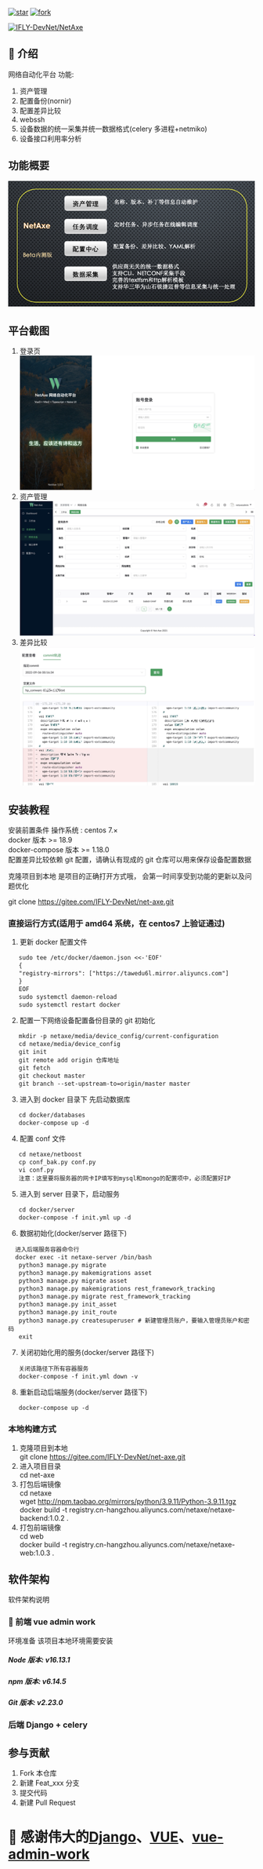 <a href='https://gitee.com/IFLY-DevNet/net-axe/stargazers'><img src='https://gitee.com/IFLY-DevNet/net-axe/badge/star.svg?theme=dark' alt='star'></img></a>
<a href='https://gitee.com/IFLY-DevNet/net-axe/members'><img src='https://gitee.com/IFLY-DevNet/net-axe/badge/fork.svg?theme=white' alt='fork'></img></a>

[![IFLY-DevNet/NetAxe](https://gitee.com/IFLY-DevNet/net-axe/widgets/widget_card.svg?colors=2877c7,e0e0e0,bddcff,e3e9ed,666666,9b9b9b)](https://gitee.com/IFLY-DevNet/net-axe)

## 🌟 介绍

网络自动化平台
功能:

1. 资产管理
2. 配置备份(nornir)
3. 配置差异比较
4. webssh
5. 设备数据的统一采集并统一数据格式(celery 多进程+netmiko)
6. 设备接口利用率分析

## 功能概要

![image](resource/架构图.jpg)

## 平台截图

1. 登录页  
   ![image](resource/login.jpg)
2. 资产管理
   ![image](resource/asset.jpg)
3. 差异比较
   ![image](resource/git-diff.jpg)

## 安装教程

安装前置条件
操作系统 : centos 7.×  
docker 版本 >= 18.9  
docker-compose 版本 >= 1.18.0  
配置差异比较依赖 git 配置，请确认有现成的 git 仓库可以用来保存设备配置数据

克隆项目到本地 是项目的正确打开方式哦， 会第一时间享受到功能的更新以及问题优化

git clone https://gitee.com/IFLY-DevNet/net-axe.git

### 直接运行方式(适用于 amd64 系统，在 centos7 上验证通过)

1. 更新 docker 配置文件

```shell
   sudo tee /etc/docker/daemon.json <<-'EOF'
   {
   "registry-mirrors": ["https://tawedu6l.mirror.aliyuncs.com"]
   }
   EOF
   sudo systemctl daemon-reload
   sudo systemctl restart docker
```

2. 配置一下网络设备配置备份目录的 git 初始化

```shell
   mkdir -p netaxe/media/device_config/current-configuration
   cd netaxe/media/device_config
   git init
   git remote add origin 仓库地址
   git fetch
   git checkout master
   git branch --set-upstream-to=origin/master master
```

3. 进入到 docker 目录下 先启动数据库

```shell
   cd docker/databases
   docker-compose up -d
```

4. 配置 conf 文件

```shell
   cd netaxe/netboost
   cp conf_bak.py conf.py
   vi conf.py
   注意：这里要将服务器的网卡IP填写到mysql和mongo的配置项中，必须配置好IP
```

5. 进入到 server 目录下，启动服务

```shell
   cd docker/server
   docker-compose -f init.yml up -d
```

6. 数据初始化(docker/server 路径下)

```shell
  进入后端服务容器命令行
  docker exec -it netaxe-server /bin/bash
   python3 manage.py migrate
   python3 manage.py makemigrations asset
   python3 manage.py migrate asset
   python3 manage.py makemigrations rest_framework_tracking
   python3 manage.py migrate rest_framework_tracking
   python3 manage.py init_asset
   python3 manage.py init_route
   python3 manage.py createsuperuser # 新建管理员账户，要输入管理员账户和密码
   exit
```

7. 关闭初始化用的服务(docker/server 路径下)

```shell
   关闭该路径下所有容器服务
   docker-compose -f init.yml down -v
```

8. 重新启动后端服务(docker/server 路径下)

```shell
   docker-compose up -d
```

### 本地构建方式

1. 克隆项目到本地  
   git clone https://gitee.com/IFLY-DevNet/net-axe.git
2. 进入项目目录  
   cd net-axe
3. 打包后端镜像  
   cd netaxe  
   wget http://npm.taobao.org/mirrors/python/3.9.11/Python-3.9.11.tgz  
   docker build -t registry.cn-hangzhou.aliyuncs.com/netaxe/netaxe-backend:1.0.2 .
4. 打包前端镜像  
   cd web  
   docker build -t registry.cn-hangzhou.aliyuncs.com/netaxe/netaxe-web:1.0.3 .

## 软件架构

软件架构说明

### 🚀 前端 vue admin work

环境准备
该项目本地环境需要安装

##### Node 版本: v16.13.1

##### npm 版本: v6.14.5

##### Git 版本: v2.23.0

### 后端 Django + celery

## 参与贡献

1. Fork 本仓库
2. 新建 Feat_xxx 分支
3. 提交代码
4. 新建 Pull Request

# 💖 感谢伟大的[Django](https://github.com/django/django)、[VUE](https://github.com/vuejs/vue)、[vue-admin-work](https://github.com/qingqingxuan/vue-admin-work)
